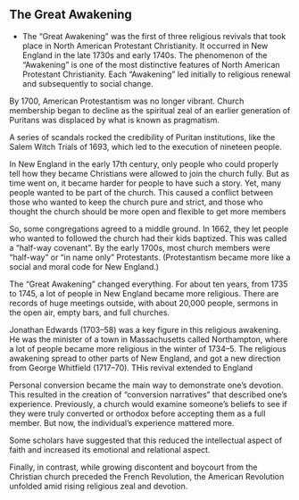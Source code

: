 ## The Great Awakening

- The “Great Awakening” was the first of three religious revivals that took place in North American Protestant Christianity. It occurred in New England in the late 1730s and early 1740s. The phenomenon of the “Awakening” is one of the most distinctive features of North American Protestant Christianity. Each “Awakening” led initially to religious renewal and subsequently to social change.

By 1700, American Protestantism was no longer vibrant.
Church membership began to decline as the spiritual zeal of an earlier generation of Puritans was displaced by what is known as pragmatism.

A series of scandals rocked the credibility of Puritan institutions, like the Salem Witch Trials of 1693, which led to the execution of nineteen people.

In New England in the early 17th century, only people who could properly tell how they became Christians were allowed to join the church fully. But as time went on, it became harder for people to have such a story. Yet, many people wanted to be part of the church. This caused a conflict between those who wanted to keep the church pure and strict, and those who thought the church should be more open and flexible to get more members

So, some congregations agreed to a middle ground. In 1662, they let people who wanted to followed the church had their kids baptized. This was called a “half-way covenant”. By the early 1700s, most church members were “half-way” or “in name only” Protestants. (Protestantism became more like a social and moral code for New England.)

The “Great Awakening” changed everything. For about ten years, from 1735 to 1745, a lot of people in New England became more religious. There are records of huge meetings outside, with about 20,000 people, sermons in the open air, empty bars, and full churches.

Jonathan Edwards (1703–58) was a key figure in this religious awakening. He was the minister of a town in Massachusetts called Northampton, where a lot of people became more religious in the winter of 1734–5. 
The religious awakening spread to other parts of New England, and got a new direction from George Whitfield (1717–70). THis revival extended to England

Personal conversion became the main way to demonstrate one’s devotion. This resulted in the creation of “conversion narratives” that described one’s experience. Previously, a church would examine someone’s beliefs to see if they were truly converted or orthodox before accepting them as a full member. But now, the individual’s experience mattered more. 

Some scholars have suggested that this reduced the intellectual aspect of faith and increased its emotional and relational aspect.

Finally, in contrast, while growing discontent and boycourt from the Christian church preceded the French Revolution, the American Revolution unfolded amid rising religious zeal and devotion.